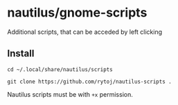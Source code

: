 # nautilus/gnome-scripts

Additional scripts, that can be acceded by left clicking

## Install

`cd ~/.local/share/nautilus/scripts`

`git clone https://github.com/rytoj/nautilus-scripts .`

Nautilus scripts must be with `+x` permission.
